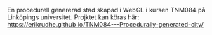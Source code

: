 
En procedurell genererad stad skapad i WebGL i kursen TNM084 på Linköpings universitet. 
Projktet kan köras här: https://erikrudhe.github.io/TNM084---Procedurally-generated-city/

